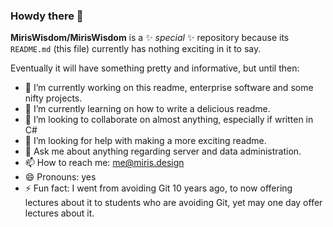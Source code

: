 ### Howdy there 👋

**MirisWisdom/MirisWisdom** is a ✨ _special_ ✨ repository because its `README.md` (this file) currently has nothing exciting in it to say.

Eventually it will have something pretty and informative, but until then:

- 🔭 I’m currently working on this readme, enterprise software and some nifty projects.
- 🌱 I’m currently learning on how to write a delicious readme.
- 👯 I’m looking to collaborate on almost anything, especially if written in C#
- 🤔 I’m looking for help with making a more exciting readme.
- 💬 Ask me about anything regarding server and data administration.
- 📫 How to reach me: me@miris.design
- 😄 Pronouns: yes
- ⚡ Fun fact: I went from avoiding Git 10 years ago, to now offering lectures about it to students who are avoiding Git, yet may one day offer lectures about it.
